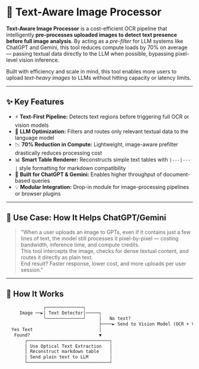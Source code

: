 # 🧠 Text-Aware Image Processor

**Text-Aware Image Processor** is a cost-efficient OCR pipeline that intelligently **pre-processes uploaded images to detect text presence before full image analysis**. By acting as a _pre-filter_ for LLM systems like ChatGPT and Gemini, this tool reduces compute loads by 70% on average — passing textual data directly to the LLM when possible, bypassing pixel-level vision inference.

Built with efficiency and scale in mind, this tool enables more users to upload _text-heavy images_ to LLMs without hitting capacity or latency limits.

---

## ✨ Key Features

- ⚡ **Text-First Pipeline:** Detects text regions before triggering full OCR or vision models
- 🧠 **LLM Optimization:** Filters and routes only relevant textual data to the language model
- 📉 **70% Reduction in Compute:** Lightweight, image-aware prefilter drastically reduces processing cost
- 📊 **Smart Table Renderer:** Reconstructs simple text tables with `|---|---|` style formatting for markdown compatibility
- 🧪 **Built for ChatGPT & Gemini:** Enables higher throughput of document-based queries
- 💡 **Modular Integration:** Drop-in module for image-processing pipelines or browser plugins

---

## 🎯 Use Case: How It Helps ChatGPT/Gemini

> "When a user uploads an image to GPTs, even if it contains just a few lines of text, the model still processes it pixel-by-pixel — costing bandwidth, inference time, and compute credits.  
> This tool intercepts the image, checks for dense textual content, and routes it directly as plain text.  
> End result? Faster response, lower cost, and more uploads per user session."

---

## 🧬 How It Works

```txt
              ┌──────────────┐
     Image ──►│ Text Detector│─────┐
              └──────────────┘     │   No text?
                                   ├────► Send to Vision Model (OCR + VLM)
  Yes Text                         │
   Found?                          ▼
       ┌───────────────────────────────┐
       │ Use Optical Text Extraction   │
       │ Reconstruct markdown table    │
       │ Send plain text to LLM        │
       └───────────────────────────────┘
```
